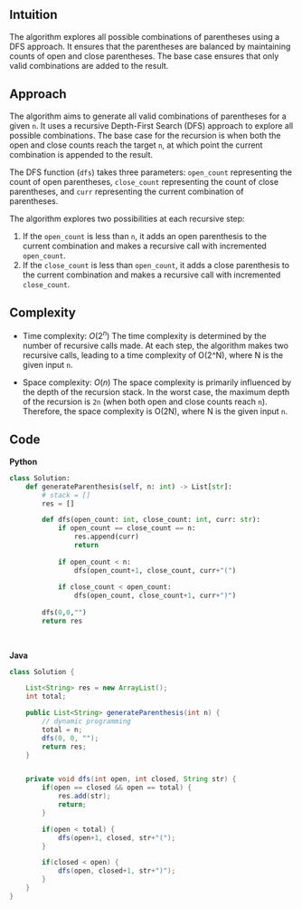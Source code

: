 ## Intuition
The algorithm explores all possible combinations of parentheses using a DFS approach. It ensures that the parentheses are balanced by maintaining counts of open and close parentheses. The base case ensures that only valid combinations are added to the result.


## Approach
The algorithm aims to generate all valid combinations of parentheses for a given `n`. It uses a recursive Depth-First Search (DFS) approach to explore all possible combinations. The base case for the recursion is when both the open and close counts reach the target `n`, at which point the current combination is appended to the result.

The DFS function (`dfs`) takes three parameters: `open_count` representing the count of open parentheses, `close_count` representing the count of close parentheses, and `curr` representing the current combination of parentheses.

The algorithm explores two possibilities at each recursive step:
1. If the `open_count` is less than `n`, it adds an open parenthesis to the current combination and makes a recursive call with incremented `open_count`.
2. If the `close_count` is less than `open_count`, it adds a close parenthesis to the current combination and makes a recursive call with incremented `close_count`.

## Complexity
- Time complexity: $O(2^n)$
The time complexity is determined by the number of recursive calls made. At each step, the algorithm makes two recursive calls, leading to a time complexity of O(2^N), where N is the given input `n`.

- Space complexity: $O(n)$
The space complexity is primarily influenced by the depth of the recursion stack. In the worst case, the maximum depth of the recursion is `2n` (when both open and close counts reach `n`). Therefore, the space complexity is O(2N), where N is the given input `n`.

## Code
**Python**
```python
class Solution:
    def generateParenthesis(self, n: int) -> List[str]:
        # stack = []
        res = []

        def dfs(open_count: int, close_count: int, curr: str):
            if open_count == close_count == n:
                res.append(curr)
                return
            
            if open_count < n:
                dfs(open_count+1, close_count, curr+"(")
            
            if close_count < open_count:
                dfs(open_count, close_count+1, curr+")")
        
        dfs(0,0,"")
        return res
        
            
```
**Java**
```java
class Solution {

    List<String> res = new ArrayList();
    int total;

    public List<String> generateParenthesis(int n) {
        // dynamic programming
        total = n;
        dfs(0, 0, "");
        return res;
    }


    private void dfs(int open, int closed, String str) {
        if(open == closed && open == total) {
            res.add(str);
            return;
        }

        if(open < total) {
            dfs(open+1, closed, str+"(");
        }

        if(closed < open) {
            dfs(open, closed+1, str+")");
        }
    }
}
```